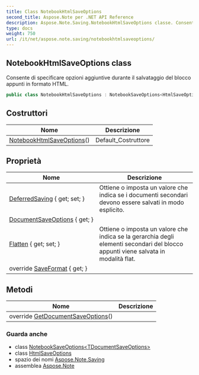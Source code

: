 ```yaml
---
title: Class NotebookHtmlSaveOptions
second_title: Aspose.Note per .NET API Reference
description: Aspose.Note.Saving.NotebookHtmlSaveOptions classe. Consente di specificare opzioni aggiuntive durante il salvataggio del blocco appunti in formato HTML.
type: docs
weight: 750
url: /it/net/aspose.note.saving/notebookhtmlsaveoptions/
---
```

## NotebookHtmlSaveOptions class

Consente di specificare opzioni aggiuntive durante il salvataggio del blocco appunti in formato HTML.

```csharp
public class NotebookHtmlSaveOptions : NotebookSaveOptions<HtmlSaveOptions>
```

## Costruttori

| Nome | Descrizione |
| --- | --- |
| [NotebookHtmlSaveOptions](notebookhtmlsaveoptions/)() | Default_Costruttore |

## Proprietà

| Nome | Descrizione |
| --- | --- |
| [DeferredSaving](../../aspose.note.saving/notebooksaveoptions/deferredsaving/) { get; set; } | Ottiene o imposta un valore che indica se i documenti secondari devono essere salvati in modo esplicito. |
| [DocumentSaveOptions](../../aspose.note.saving/notebooksaveoptions-1/documentsaveoptions/) { get; } |  |
| [Flatten](../../aspose.note.saving/notebooksaveoptions/flatten/) { get; set; } | Ottiene o imposta un valore che indica se la gerarchia degli elementi secondari del blocco appunti viene salvata in modalità flat. |
| override [SaveFormat](../../aspose.note.saving/notebooksaveoptions-1/saveformat/) { get; } |  |

## Metodi

| Nome | Descrizione |
| --- | --- |
| override [GetDocumentSaveOptions](../../aspose.note.saving/notebooksaveoptions-1/getdocumentsaveoptions/)() |  |

### Guarda anche

* class [NotebookSaveOptions&lt;TDocumentSaveOptions&gt;](../notebooksaveoptions-1/)
* class [HtmlSaveOptions](../htmlsaveoptions/)
* spazio dei nomi [Aspose.Note.Saving](../../aspose.note.saving/)
* assemblea [Aspose.Note](../../)


